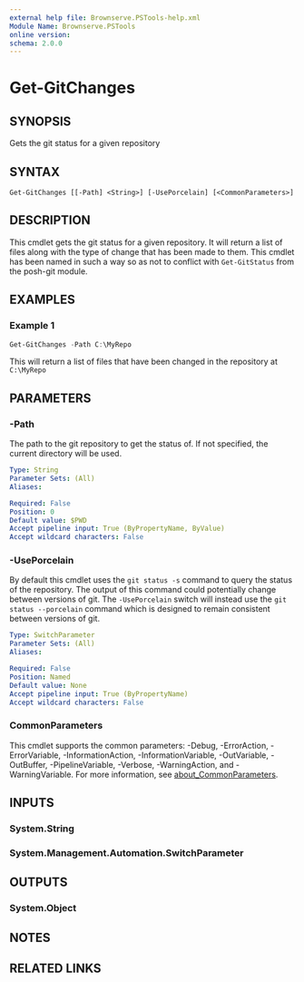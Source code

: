 ```yaml
---
external help file: Brownserve.PSTools-help.xml
Module Name: Brownserve.PSTools
online version:
schema: 2.0.0
---
```


# Get-GitChanges

## SYNOPSIS

Gets the git status for a given repository

## SYNTAX

```text
Get-GitChanges [[-Path] <String>] [-UsePorcelain] [<CommonParameters>]
```

## DESCRIPTION

This cmdlet gets the git status for a given repository. It will return a list of files along with the type of change that has been made to them.
This cmdlet has been named in such a way so as not to conflict with `Get-GitStatus` from the posh-git module.

## EXAMPLES

### Example 1

```powershell
Get-GitChanges -Path C:\MyRepo
```

This will return a list of files that have been changed in the repository at `C:\MyRepo`

## PARAMETERS

### -Path

The path to the git repository to get the status of. If not specified, the current directory will be used.

```yaml
Type: String
Parameter Sets: (All)
Aliases:

Required: False
Position: 0
Default value: $PWD
Accept pipeline input: True (ByPropertyName, ByValue)
Accept wildcard characters: False
```

### -UsePorcelain

By default this cmdlet uses the `git status -s` command to query the status of the repository. The output of this command could potentially change between versions of git. The `-UsePorcelain` switch will instead use the `git status --porcelain` command which is designed to remain consistent between versions of git.

```yaml
Type: SwitchParameter
Parameter Sets: (All)
Aliases:

Required: False
Position: Named
Default value: None
Accept pipeline input: True (ByPropertyName)
Accept wildcard characters: False
```

### CommonParameters

This cmdlet supports the common parameters: -Debug, -ErrorAction, -ErrorVariable, -InformationAction, -InformationVariable, -OutVariable, -OutBuffer, -PipelineVariable, -Verbose, -WarningAction, and -WarningVariable. For more information, see [about_CommonParameters](http://go.microsoft.com/fwlink/?LinkID=113216).

## INPUTS

### System.String

### System.Management.Automation.SwitchParameter

## OUTPUTS

### System.Object

## NOTES

## RELATED LINKS
